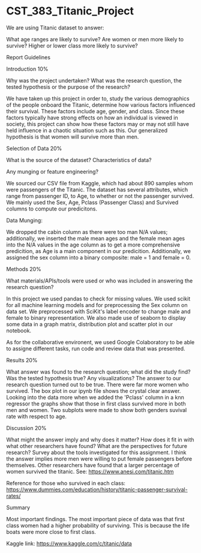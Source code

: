 # CST_383_Titanic_Project
We are using Titanic dataset to answer: 

What age ranges are likely to survive?
Are women or men more likely to survive?
Higher or lower class more likely to survive?

Report Guidelines


Introduction 10%

Why was the project undertaken?
What was the research question, the tested hypothesis or the purpose of the research?

We have taken up this project in order to, study the various demographics of the people onboard the Titanic, determine how various factors influenced their survival. These factors include age, gender, and class. Since these factors typically have strong effects on how an individual is viewed in society, this project can show how these factors may or may not still have held influence in a chaotic situation such as this. Our generalized hypothesis is that women will survive more than men. 


Selection of Data 20%

What is the source of the dataset? Characteristics of data?

Any munging or feature engineering?

We sourced our CSV file from Kaggle, which had about 890 samples whom were passengers of the Titanic. The dataset has several attributes, which range from passenger ID, to Age, to whether or not the passenger survived. We mainly used the Sex, Age, Pclass (Passenger Class) and Survived columns to compute our predicitons.

Data Munging:

We dropped the cabin column as there were too man N/A values; additionally, we inserted the male mean ages and the female mean ages into the N/A values in the age column as to get a more comprehensive predicition, as Age is a main component in our predicition. Additionally, we assigned the sex column into a binary composite: male = 1 and female = 0.



Methods 20%

What materials/APIs/tools were used or who was included in answering the research question?

In this project we used pandas to check for missing values. We used scikit for all machine learning models and for preprocessing the Sex column on data set. We preprocessed with SciKit's label encoder to change male and female to binary representation. We also made use of seaborn to display some data in a graph matrix, distribution plot and scatter plot in our notebook.

As for the collaborative environent, we used Google Colaboratory to be able to assigne different tasks, run code and review data that was presented.

Results 20%

What answer was found to the research question; what did the study find? Was the tested hypothesis true? Any visualizations?
The answer to our research question turned out to be true. There were far more women who survived. The box plot in our ipynb file shows the crystal clear answer. Looking into the data more when we added the 'Pclass' column in a knn regressor the graphs show that those in first class survived more in both men and women. Two subplots were made to show both genders suvival rate with respect to age. 

Discussion 20%

What might the answer imply and why does it matter? How does it fit in with what other researchers have found? What are the perspectives for future research? Survey about the tools investigated for this assignment.
I think the answer implies more men were willing to put female passengers before themselves. Other researchers have found that a larger percentage of women survived the titanic. See: https://www.anesi.com/titanic.htm

Reference for those who survived in each class: https://www.dummies.com/education/history/titanic-passenger-survival-rates/

Summary

Most important findings.
The most important piece of data was that first class women had a higher probability of surviving. This is because the life boats were more close to first class.


Kaggle link: https://www.kaggle.com/c/titanic/data
